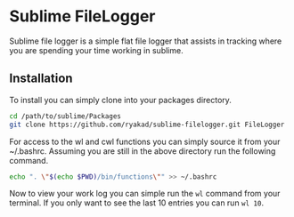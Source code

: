 Sublime FileLogger
==================

Sublime file logger is a simple flat file logger that assists in tracking
where you are spending your time working in sublime.

Installation
------------

To install you can simply clone into your packages directory.

```bash
cd /path/to/sublime/Packages
git clone https://github.com/ryakad/sublime-filelogger.git FileLogger
```

For access to the wl and cwl functions you can simply source it from your ~/.bashrc. Assuming you are still in the above directory run the following command.

```bash
echo ". \"$(echo $PWD)/bin/functions\"" >> ~/.bashrc
```

Now to view your work log you can simple run the `wl` command from your
terminal. If you only want to see the last 10 entries you can run `wl 10`.
